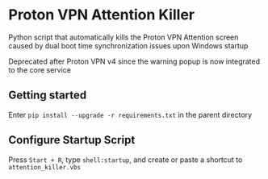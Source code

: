 # Proton VPN Attention Killer
Python script that automatically kills the Proton VPN Attention screen caused by dual boot time synchronization issues upon Windows startup

Deprecated after Proton VPN v4 since the warning popup is now integrated to the core service

## Getting started
Enter `pip install --upgrade -r requirements.txt` in the parent directory

## Configure Startup Script
Press `Start + R`, type `shell:startup`, and create or paste a shortcut to `attention_killer.vbs`

